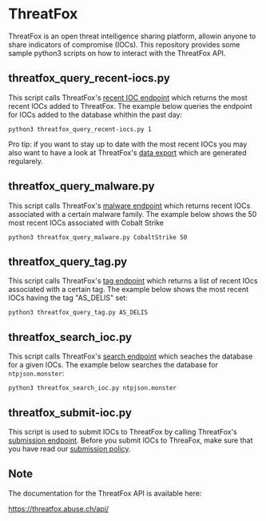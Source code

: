 # ThreatFox
ThreatFox is an open threat intelligence sharing platform, allowin anyone to share indicators of compromise (IOCs). This repository provides some sample python3 scripts on how to interact with the ThreatFox API.

## threatfox_query_recent-iocs.py
This script calls ThreatFox's [recent IOC endpoint](https://threatfox.abuse.ch/api/#recent-iocs) which returns the most recent IOCs added to ThreatFox. The example below queries the endpoint for IOCs added to the database whithin the past day:
```
python3 threatfox_query_recent-iocs.py 1
```

Pro tip: if you want to stay up to date with the most recent IOCs you may also want to have a look at ThreatFox's [data export](https://threatfox.abuse.ch/export/) which are generated regularely.

## threatfox_query_malware.py
This script calls ThreatFox's [malware endpoint](https://threatfox.abuse.ch/api/#malware) which returns recent IOCs associated with a certain malware family. The example below shows the 50 most recent IOCs associated with Cobalt Strike
```
python3 threatfox_query_malware.py CobaltStrike 50
```

## threatfox_query_tag.py
This script calls ThreatFox's [tag endpoint](https://threatfox.abuse.ch/api/#taginfo) which returns a list of recent IOcs associated with a certain tag. The example below shows the most recent IOCs having the tag "AS_DELIS" set:
```
python3 threatfox_query_tag.py AS_DELIS
```

## threatfox_search_ioc.py
This script calls ThreatFox's [search endpoint](https://threatfox.abuse.ch/api/#search-ioc) which seaches the database for a given IOCs. The example below searches the database for ```ntpjson.monster```:
```
python3 threatfox_search_ioc.py ntpjson.monster
``` 

## threatfox_submit-ioc.py 
This script is used to submit IOCs to ThreatFox by calling ThreatFox's [submission endpoint](https://threatfox.abuse.ch/api/#share). Before you submit IOCs to ThreaFox, make sure that you have read our [submission policy](https://threatfox.abuse.ch/api/#policy).

## Note

The documentation for the ThreatFox API is available here:

https://threatfox.abuse.ch/api/
